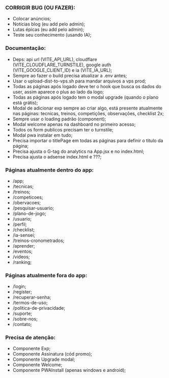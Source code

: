 ### CORRIGIR BUG (OU FAZER):
- Colocar anúncios;
- Notícias blog (eu add pelo admin);
- Lutas épicas (eu add pelo admin);
- Teste seu conhecimento (usando IA);


### Documentação:
- Deps: api url (VITE_API_URL), cloudflare (VITE_CLOUDFLARE_TURNSTILE), google auth (VITE_GOOGLE_CLIENT_ID) e ia (VITE_IA_URL);
- Sempre ao fazer o build precisa atualizar a .env antes;
- Usar o upload-dist-to-vps.sh para mandar arquivos a vps prod;
- Todas as páginas após logado deve ter o hook que busca os dados do user, assim aparece o plus ao lado da logo;
- Todas as páginas após logado tem o modal upgrade (quando o plano está grátis);
- Modal de adicionar exp sempre ao criar algo, está presente atualmente nas páginas: tecnicas, treinos, competições, observações, checklist 2x;
- Sempre usar o loading padrão (component);
- Modal welcome apenas na dashboard no primeiro acesso;
- Todos os form publicos precisam ter o turnstile;
- Modal pwa instalar em tudo;
- Precisa importar o titlePage em todas as páginas para definir o titulo da página;
- Precisa ajusta o G-tag do analytics na App.jsx e no index.html;
- Precisa ajusta o adsense index.html e ???;


### Páginas atualmente dentro do app:
- /app;
- /tecnicas;
- /treinos;
- /competicoes;
- /obervacoes;
- /pesquisar-usuario;
- /plano-de-jogo;
- /usuario;
- /perfil;
- /checklist;
- /ia-sensei;
- /treinos-cronometrados;
- /aprender;
- /eventos;
- /videos;
- /ranking;


### Páginas atualmente fora do app:
- /login;
- /register;
- /recuperar-senha;
- /termos-de-uso;
- /politica-de-privacidade;
- /suporte;
- /sobre-nos;
- /contato;


### Precisa de atenção:
- Componente Exp;
- Componente Assinatura (cód promo);
- Componente Upgrade modal;
- Componente Welcome;
- Componente PWAInstall (apenas windows e android);

